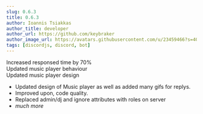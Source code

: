 ```yaml
---
slug: 0.6.3
title: 0.6.3
author: Ioannis Tsiakkas
author_title: developer
author_url: https://github.com/keybraker
author_image_url: https://avatars.githubusercontent.com/u/23459466?s=400&u=dcee0bcfb1acb1136df98cedcdc5c77000e402c8&v=4
tags: [discordjs, discord, bot]
---
```


Increased responsed time by 70%<br />
Updated music player behaviour<br />
Updated music player design

<!--truncate-->

- Updated design of Music player as well as added many gifs for replys.
- Improved upon, code quality.
- Replaced admin/dj and ignore attributes with roles on server
- _much more_
